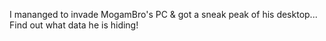 I mananged to invade MogamBro's PC & got a sneak peak of his desktop... Find out what data he is hiding!
